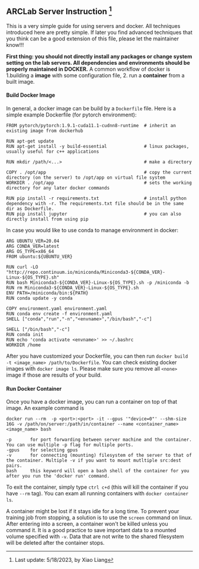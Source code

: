 ## ARCLab Server Instruction [^1]


This is a very simple guide for using servers and docker. All techniques introduced here are pretty simple. If later you find advanced techniques that you think can be a good extension of this file, please let the maintainer know!!!

**First thing: you should not directly install any packages or change system setting on the lab servers. All dependencies and environments should be properly maintained in DOCKER.** A common workflow of docker is 1.building a **image** with some configuration file, 2. run a **container** from a built image.  


#### Build Docker Image

In general, a docker image can be build by a `Dockerfile` file. Here is a simple example Dockerfile (for pytorch environment):

```
FROM pytorch/pytorch:1.9.1-cuda11.1-cudnn8-runtime  # inherit an existing image from dockerhub

RUN apt-get update 
RUN apt-get install -y build-essential              # linux packages, usually useful for c++ applications

RUN mkdir /path/<...>                               # make a directory

COPY . /opt/app                                     # copy the current directory (on the server) to /opt/app on virtual file system
WORKDIR . /opt/app                                  # sets the working directory for any later docker commands

RUN pip install -r requirements.txt                 # install python dependency with -r. The requirements.txt file should be in the same dir as Dockerfile.
RUN pip install jupyter                             # you can also directly install from using pip
```

In case you would like to use conda to manage environment in docker:

```
ARG UBUNTU_VER=20.04
ARG CONDA_VER=latest
ARG OS_TYPE=x86_64
FROM ubuntu:${UBUNTU_VER}

RUN curl -LO "http://repo.continuum.io/miniconda/Miniconda3-${CONDA_VER}-Linux-${OS_TYPE}.sh"
RUN bash Miniconda3-${CONDA_VER}-Linux-${OS_TYPE}.sh -p /miniconda -b
RUN rm Miniconda3-${CONDA_VER}-Linux-${OS_TYPE}.sh
ENV PATH=/miniconda/bin:${PATH}
RUN conda update -y conda

COPY environment.yaml environment.yaml
RUN conda env create -f environment.yaml
SHELL ["conda","run","-n","<envname>","/bin/bash","-c"]

SHELL ["/bin/bash","-c"]
RUN conda init
RUN echo 'conda activate <envname>' >> ~/.bashrc
WORKDIR /home
```

After you have customized your Dockerfile, you can then run `docker build -t <image_name> /path/to/Dockerfile`. You can check existing docker images with `docker image ls`. Please make sure you remove all `<none>` image if those are results of your build.


#### Run Docker Container

Once you have a docker image, you can run a container on top of that image. An example command is

```
docker run --rm  -p <port>:<port> -it --gpus '"device=0"' --shm-size 16G -v /path/on/server:/path/in/container --name <container_name> <image_name> bash
```

```
-p       for port forwarding between server machine and the container. You can use multiple -p flag for multiple ports.
-gpus    for selecting gpus
-v       for connecting (mounting) filesystem of the server to that of the container. Multiple -v if you want to mount mutltiple src:dest pairs.
bash     this keyword will open a bash shell of the container for you after you run the 'docker run' command.
```

To exit the container, simply type `ctrl c+d` (this will kill the container if you have `--rm` tag). You can exam all running containers with `docker container ls`. 

A container might be lost if it stays idle for a long time. To prevent your training job from stopping, a solution is to use the `screen` command on linux. After entering into a screen, a container won't be killed unless you command it. It is a good practice to save important data to a mounted volume specified with `-v`. Data that are not write to the shared filesystem will be deleted after the container stops.

[^1]: Last update: 5/18/2023, by Xiao Liang 
